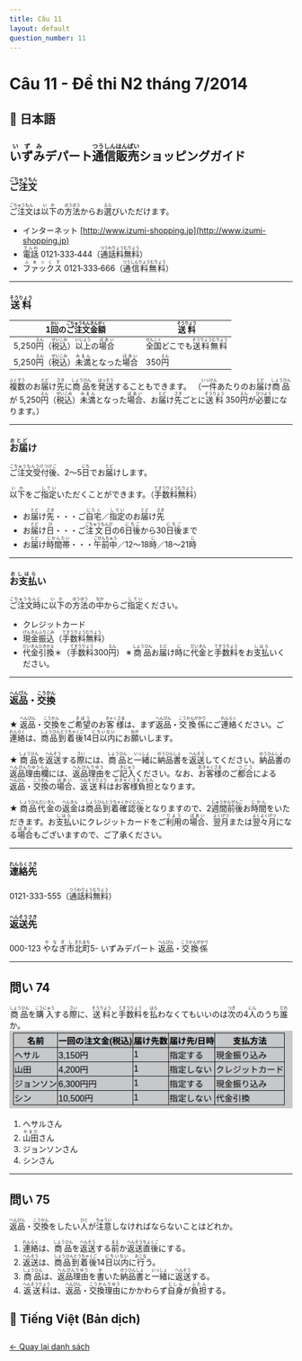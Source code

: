 ```yaml
---
title: Câu 11
layout: default
question_number: 11
---
```


# Câu 11 - Đề thi N2 tháng 7/2014
## 📖 日本語
## <ruby>いずみ<rt>いずみ</rt></ruby>デパート<ruby>通信販売<rt>つうしんはんばい</rt></ruby>ショッピングガイド

### <ruby>ご注文<rt>ごちゅうもん</rt></ruby>

<ruby>ご注文<rt>ごちゅうもん</rt></ruby>は<ruby>以下<rt>いか</rt></ruby>の<ruby>方法<rt>ほうほう</rt></ruby>からお<ruby>選<rt>えら</rt></ruby>びいただけます。

* インターネット [http://www.izumi-shopping.jp](http://www.izumi-shopping.jp)
* <ruby>電話<rt>でんわ</rt></ruby> 0121‐333‐444（<ruby>通話料無料<rt>つうわりょうむりょう</rt></ruby>）
* <ruby>ファックス<rt>ふぁっくす</rt></ruby> 0121‐333‐666（<ruby>通信料無料<rt>つうしんりょうむりょう</rt></ruby>）

---

### <ruby>送料<rt>そうりょう</rt></ruby>

| 1<ruby>回<rt>かい</rt></ruby>の<ruby>ご注文金額<rt>ごちゅうもんきんがく</rt></ruby>                                                       | <ruby>送料<rt>そうりょう</rt></ruby>                                       |
| ---------------------------------------------------------------------------------------------------------------------- | ------------------------------------------------------------------- |
| 5,250<ruby>円<rt>えん</rt></ruby>（<ruby>税込<rt>ぜいこみ</rt></ruby>）<ruby>以上<rt>いじょう</rt></ruby>の<ruby>場合<rt>ばあい</rt></ruby>   | <ruby>全国<rt>ぜんこく</rt></ruby>どこでも<ruby>送料無料<rt>そうりょうむりょう</rt></ruby> |
| 5,250<ruby>円<rt>えん</rt></ruby>（<ruby>税込<rt>ぜいこみ</rt></ruby>）<ruby>未満<rt>みまん</rt></ruby>となった<ruby>場合<rt>ばあい</rt></ruby> | 350<ruby>円<rt>えん</rt></ruby>                                        |

<ruby>複数<rt>ふくすう</rt></ruby>のお<ruby>届<rt>とど</rt></ruby>け<ruby>先<rt>さき</rt></ruby>に<ruby>商品<rt>しょうひん</rt></ruby>を<ruby>発送<rt>はっそう</rt></ruby>することもできます。
（<ruby>一件<rt>いっけん</rt></ruby>あたりのお<ruby>届<rt>とど</rt></ruby>け<ruby>商品<rt>しょうひん</rt></ruby>が 5,250<ruby>円<rt>えん</rt></ruby>（<ruby>税込<rt>ぜいこみ</rt></ruby>）<ruby>未満<rt>みまん</rt></ruby>となった<ruby>場合<rt>ばあい</rt></ruby>、お<ruby>届<rt>とど</rt></ruby>け<ruby>先<rt>さき</rt></ruby>ごとに<ruby>送料<rt>そうりょう</rt></ruby> 350<ruby>円<rt>えん</rt></ruby>が<ruby>必要<rt>ひつよう</rt></ruby>になります。）

---

### <ruby>お届<rt>おとど</rt></ruby>け

<ruby>ご注文受付後<rt>ごちゅうもんうけつけご</rt></ruby>、2～5<ruby>日<rt>にち</rt></ruby>でお<ruby>届<rt>とど</rt></ruby>けします。

<ruby>以下<rt>いか</rt></ruby>をご<ruby>指定<rt>してい</rt></ruby>いただくことができます。（<ruby>手数料無料<rt>てすうりょうむりょう</rt></ruby>）

* お<ruby>届<rt>とど</rt></ruby>け<ruby>先<rt>さき</rt></ruby>・・・ご<ruby>自宅<rt>じたく</rt></ruby>／<ruby>指定<rt>してい</rt></ruby>のお<ruby>届<rt>とど</rt></ruby>け<ruby>先<rt>さき</rt></ruby>
* お<ruby>届<rt>とど</rt></ruby>け<ruby>日<rt>び</rt></ruby>・・・ご<ruby>注文日<rt>ごちゅうもんび</rt></ruby>の6<ruby>日後<rt>にちご</rt></ruby>から30<ruby>日後<rt>にちご</rt></ruby>まで
* お<ruby>届<rt>とど</rt></ruby>け<ruby>時間帯<rt>じかんたい</rt></ruby>・・・<ruby>午前中<rt>ごぜんちゅう</rt></ruby>／12～18<ruby>時<rt>じ</rt></ruby>／18～21<ruby>時<rt>じ</rt></ruby>

---

### <ruby>お支払<rt>おしはら</rt></ruby>い

<ruby>ご注文時<rt>ごちゅうもんじ</rt></ruby>に<ruby>以下<rt>いか</rt></ruby>の<ruby>方法<rt>ほうほう</rt></ruby>の<ruby>中<rt>なか</rt></ruby>からご<ruby>指定<rt>してい</rt></ruby>ください。

* クレジットカード
* <ruby>現金振込<rt>げんきんふりこみ</rt></ruby>（<ruby>手数料無料<rt>てすうりょうむりょう</rt></ruby>）
* <ruby>代金引換<rt>だいきんひきかえ</rt></ruby>＊（<ruby>手数料<rt>てすうりょう</rt></ruby>300<ruby>円<rt>えん</rt></ruby>）
  ※ <ruby>商品<rt>しょうひん</rt></ruby>お<ruby>届<rt>とど</rt></ruby>け<ruby>時<rt>じ</rt></ruby>に<ruby>代金<rt>だいきん</rt></ruby>と<ruby>手数料<rt>てすうりょう</rt></ruby>をお<ruby>支払<rt>しはら</rt></ruby>いください。

---

### <ruby>返品<rt>へんぴん</rt></ruby>・<ruby>交換<rt>こうかん</rt></ruby>

★ <ruby>返品<rt>へんぴん</rt></ruby>・<ruby>交換<rt>こうかん</rt></ruby>をご<ruby>希望<rt>きぼう</rt></ruby>のお<ruby>客様<rt>きゃくさま</rt></ruby>は、まず<ruby>返品<rt>へんぴん</rt></ruby>・<ruby>交換係<rt>こうかんがかり</rt></ruby>にご<ruby>連絡<rt>れんらく</rt></ruby>ください。ご<ruby>連絡<rt>れんらく</rt></ruby>は、<ruby>商品到着後<rt>しょうひんとうちゃくご</rt></ruby>14<ruby>日以内<rt>にちいない</rt></ruby>にお<ruby>願<rt>ねが</rt></ruby>いします。

★ <ruby>商品<rt>しょうひん</rt></ruby>を<ruby>返送<rt>へんそう</rt></ruby>する<ruby>際<rt>さい</rt></ruby>には、<ruby>商品<rt>しょうひん</rt></ruby>と<ruby>一緒<rt>いっしょ</rt></ruby>に<ruby>納品書<rt>のうひんしょ</rt></ruby>を<ruby>返送<rt>へんそう</rt></ruby>してください。<ruby>納品書<rt>のうひんしょ</rt></ruby>の<ruby>返品理由欄<rt>へんぴんりゆうらん</rt></ruby>には、<ruby>返品理由<rt>へんぴんりゆう</rt></ruby>をご<ruby>記入<rt>きにゅう</rt></ruby>ください。なお、<ruby>お客様<rt>おきゃくさま</rt></ruby>のご<ruby>都合<rt>つごう</rt></ruby>による<ruby>返品<rt>へんぴん</rt></ruby>・<ruby>交換<rt>こうかん</rt></ruby>の<ruby>場合<rt>ばあい</rt></ruby>、<ruby>返送料<rt>へんそうりょう</rt></ruby>は<ruby>お客様負担<rt>おきゃくさまふたん</rt></ruby>となります。

★ <ruby>商品代金<rt>しょうひんだいきん</rt></ruby>の<ruby>返金<rt>へんきん</rt></ruby>は<ruby>商品到着確認後<rt>しょうひんとうちゃくかくにんご</rt></ruby>となりますので、2<ruby>週間前後<rt>しゅうかんぜんご</rt></ruby>お<ruby>時間<rt>じかん</rt></ruby>をいただきます。お<ruby>支払<rt>しはら</rt></ruby>いにクレジットカードをご<ruby>利用<rt>りよう</rt></ruby>の<ruby>場合<rt>ばあい</rt></ruby>、<ruby>翌月<rt>よくげつ</rt></ruby>または<ruby>翌々月<rt>よくよくげつ</rt></ruby>になる<ruby>場合<rt>ばあい</rt></ruby>もございますので、ご了承ください。

---

### <ruby>連絡先<rt>れんらくさき</rt></ruby>

0121-333-555（<ruby>通話料無料<rt>つうわりょうむりょう</rt></ruby>）

### <ruby>返送先<rt>へんそうさき</rt></ruby>

000-123 <ruby>やなぎ市<rt>やなぎし</rt></ruby><ruby>北町<rt>きたまち</rt></ruby>5- いずみデパート <ruby>返品<rt>へんぴん</rt></ruby>・<ruby>交換係<rt>こうかんがかり</rt></ruby>

---

## 問い 74

<ruby>商品<rt>しょうひん</rt></ruby>を<ruby>購入<rt>こうにゅう</rt></ruby>する<ruby>際<rt>さい</rt></ruby>に、<ruby>送料<rt>そうりょう</rt></ruby>と<ruby>手数料<rt>てすうりょう</rt></ruby>を<ruby>払<rt>はら</rt></ruby>わなくてもいいのは<ruby>次<rt>つぎ</rt></ruby>の4<ruby>人<rt>にん</rt></ruby>のうち<ruby>誰<rt>だれ</rt></ruby>か。
![alt text](image.png)
1. ヘサルさん
2. <ruby>山田<rt>やまだ</rt></ruby>さん
3. ジョンソンさん
4. シンさん

---

## 問い 75

<ruby>返品<rt>へんぴん</rt></ruby>・<ruby>交換<rt>こうかん</rt></ruby>をしたい<ruby>人<rt>ひと</rt></ruby>が<ruby>注意<rt>ちゅうい</rt></ruby>しなければならないことはどれか。

1. <ruby>連絡<rt>れんらく</rt></ruby>は、<ruby>商品<rt>しょうひん</rt></ruby>を<ruby>返送<rt>へんそう</rt></ruby>する<ruby>前<rt>まえ</rt></ruby>か<ruby>返送直後<rt>へんそうちょくご</rt></ruby>にする。
2. <ruby>返送<rt>へんそう</rt></ruby>は、<ruby>商品到着後<rt>しょうひんとうちゃくご</rt></ruby>14<ruby>日以内<rt>にちいない</rt></ruby>に<ruby>行<rt>おこな</rt></ruby>う。
3. <ruby>商品<rt>しょうひん</rt></ruby>は、<ruby>返品理由<rt>へんぴんりゆう</rt></ruby>を<ruby>書<rt>か</rt></ruby>いた<ruby>納品書<rt>のうひんしょ</rt></ruby>と<ruby>一緒<rt>いっしょ</rt></ruby>に<ruby>返送<rt>へんそう</rt></ruby>する。
4. <ruby>返送料<rt>へんそうりょう</rt></ruby>は、<ruby>返品<rt>へんぴん</rt></ruby>・<ruby>交換理由<rt>こうかんりゆう</rt></ruby>にかかわらず<ruby>自身<rt>じしん</rt></ruby>が<ruby>負担<rt>ふたん</rt></ruby>する。

## 📘 Tiếng Việt (Bản dịch)

<div style="margin-top: 2em;">
  <a href="/exam/n2/2014/">← Quay lại danh sách</a>
</div>